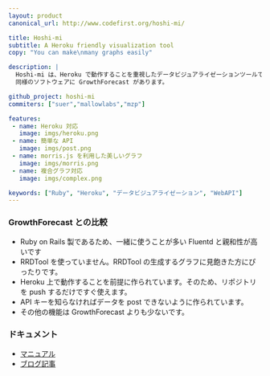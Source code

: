 ```yaml
---
layout: product
canonical_url: http://www.codefirst.org/hoshi-mi/

title: Hoshi-mi
subtitle: A Heroku friendly visualization tool
copy: "You can make\nmany graphs easily"

description: |
  Hoshi-mi は、Heroku で動作することを重視したデータビジュアライゼーションツールです。
  同様のソフトウェアに GrowthForecast があります。

github_project: hoshi-mi
commiters: ["suer","mallowlabs","mzp"]

features:
 - name: Heroku 対応
   image: imgs/heroku.png
 - name: 簡単な API
   image: imgs/post.png
 - name: morris.js を利用した美しいグラフ
   image: imgs/morris.png
 - name: 複合グラフ対応
   image: imgs/complex.png

keywords: ["Ruby", "Heroku", "データビジュアライゼーション", "WebAPI"]
---
```


### GrowthForecast との比較

* Ruby on Rails 製であるため、一緒に使うことが多い Fluentd と親和性が高いです
* RRDTool を使っていません。RRDTool の生成するグラフに見飽きた方にぴったりです。
* Heroku 上で動作することを前提に作られています。そのため、リポジトリを push するだけですぐ使えます。
* API キーを知らなければデータを post できないように作られています。
* その他の機能は GrowthForecast よりも少ないです。

### ドキュメント

 * [マニュアル](https://hoshi-mi.readthedocs.org/)
 * [ブログ記事](http://blog.codefirst.org/tagged/hoshimi)

